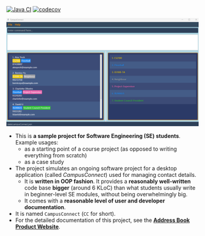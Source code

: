 [![Java CI](https://github.com/AY2425S1-CS2103T-F14a-4/tp/workflows/Java%20CI/badge.svg)](https://github.com/AY2425S1-CS2103T-F14a-4/tp/actions)    [![codecov](https://codecov.io/gh/AY2425S1-CS2103T-F14a-4/tp/graph/badge.svg?token=WJ26AR9Y26)](https://codecov.io/gh/AY2425S1-CS2103T-F14a-4/tp)

![Ui](docs/images/Ui.png)

* This is **a sample project for Software Engineering (SE) students**.<br>
  Example usages:
  * as a starting point of a course project (as opposed to writing everything from scratch)
  * as a case study
* The project simulates an ongoing software project for a desktop application (called _CampusConnect_) used for managing contact details.
  * It is **written in OOP fashion**. It provides a **reasonably well-written** code base **bigger** (around 6 KLoC) than what students usually write in beginner-level SE modules, without being overwhelmingly big.
  * It comes with a **reasonable level of user and developer documentation**.
* It is named `CampusConnect` (`CC` for short).
* For the detailed documentation of this project, see the **[Address Book Product Website](https://se-education.org/addressbook-level3)**.
